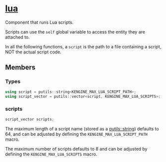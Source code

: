 # [lua](lua.hpp)

Component that runs Lua scripts.

Scripts can use the `self` global variable to access the entity they are attached to.

In all the following functions, a `script` is the path to a file containing a script, NOT the actual script code.

## Members

### Types

```cpp
using script = putils::string<KENGINE_MAX_LUA_SCRIPT_PATH>;
using script_vector = putils::vector<script, KENGINE_MAX_LUA_SCRIPTS>;
```

### scripts

```cpp
script_vector scripts;
```

The maximum length of a script name (stored as a [putils::string](https://github.com/phisko/putils/blob/master/putils/string.md)) defaults to 64, and can be adjusted by defining the `KENGINE_MAX_LUA_SCRIPT_PATH` macro.

The maximum number of scripts defaults to 8 and can be adjusted by defining the `KENGINE_MAX_LUA_SCRIPTS` macro.